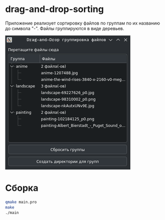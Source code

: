 # drag-and-drop-sorting
Приложение реализует сортировку файлов по группам по их названию до символа "-".
Файлы группируются в виде деревьев. 

![](https://raw.githubusercontent.com/ox676f7265/drag-and-drop-sorting/main/window.png?token=GHSAT0AAAAAACUXD6DUWKCM6TE43Y4UGFZIZUPVVMQ)
# Сборка
```bash
qmake main.pro
make
./main
```

